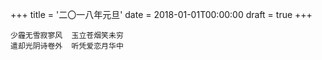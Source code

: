 +++
title = '二〇一八年元旦'
date = 2018-01-01T00:00:00
draft = true
+++

```text
少霾无雪寂寥风  玉立苍烟笑未穷
遣却光阴诗卷外  听凭爱恋月华中
```
